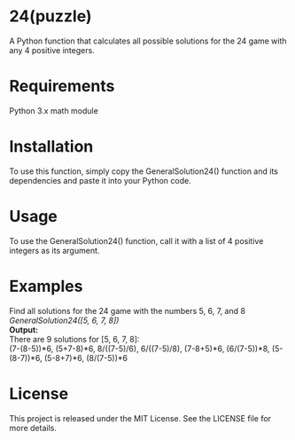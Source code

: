 # 24(puzzle)
A Python function that calculates all possible solutions for the 24 game with any 4 positive integers.

# Requirements
Python 3.x
math module

# Installation
To use this function, simply copy the GeneralSolution24() function and its dependencies and paste it into your Python code.

# Usage
To use the GeneralSolution24() function, call it with a list of 4 positive integers as its argument. <br>

# Examples
Find all solutions for the 24 game with the numbers 5, 6, 7, and 8 <br>
<i>GeneralSolution24([5, 6, 7, 8])</i> <br>
<b>Output: </b><br>
There are 9 solutions for [5, 6, 7, 8]:  <br>
(7-(8-5))*6, (5+7-8)*6, 8/((7-5)/6), 6/((7-5)/8), (7-8+5)*6, (6/(7-5))*8, (5-(8-7))*6, (5-8+7)*6, (8/(7-5))*6

# License
This project is released under the MIT License. See the LICENSE file for more details.
